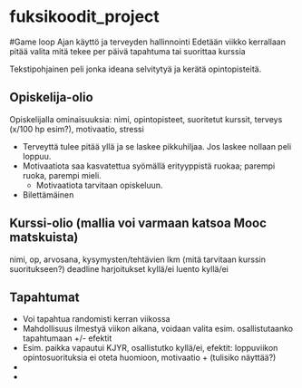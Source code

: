 # fuksikoodit_project

#Game loop
Ajan käyttö ja terveyden hallinnointi
Edetään viikko kerrallaan
pitää valita mitä tekee per päivä
tapahtuma tai suorittaa kurssia


Tekstipohjainen peli jonka ideana selvitytyä ja kerätä opintopisteitä.
## Opiskelija-olio
Opiskelijalla ominaisuuksia: nimi, opintopisteet, suoritetut kurssit, terveys (x/100 hp esim?), motivaatio, stressi
* Terveyttä tulee pitää yllä ja se laskee pikkuhiljaa. Jos laskee nollaan peli loppuu.
* Motivaatiota saa kasvatettua syömällä erityyppistä ruokaa; parempi ruoka, parempi mieli.
  * Motivaatiota tarvitaan opiskeluun.
* Bilettämäinen

## Kurssi-olio (mallia voi varmaan katsoa Mooc matskuista)
nimi, op, arvosana, kysymysten/tehtävien lkm (mitä tarvitaan kurssin suoritukseen?)
deadline
harjoitukset kyllä/ei
luento kyllä/ei

## Tapahtumat
* Voi tapahtua randomisti kerran viikossa
* Mahdollisuus ilmestyä viikon aikana, voidaan valita esim. osallistutaanko tapahtumaan +/- efektit
*  Esim. paikka vapautui KJYR, osallistutko kyllä/ei, efektit: loppuviikon opintosuorituksia ei oteta huomioon, motivaatio + (tulisiko näyttää?)
*  
* 
